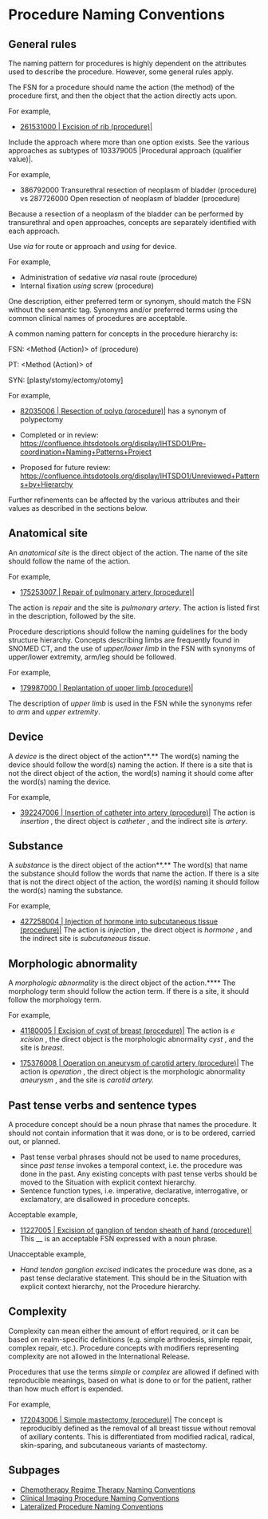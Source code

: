 # Procedure Naming Conventions

## General rules

The naming pattern for procedures is highly dependent on the attributes used to describe the procedure. However, some general rules apply.

The FSN for a procedure should name the action (the method) of the procedure first, and then the object that the action directly acts upon. 

For example,

  * [ 261531000 | Excision of rib (procedure)|](http://snomed.info/id/261531000 "261531000 | Excision of rib \(procedure\) |")

Include the approach where more than one option exists. See the various approaches as subtypes of 103379005 |Procedural approach (qualifier value)|. 

For example,

  * 386792000 Transurethral resection of neoplasm of bladder (procedure) vs 287726000 Open resection of neoplasm of bladder (procedure)

Because a resection of a neoplasm of the bladder can be performed by transurethral and open approaches, concepts are separately identified with each approach.

Use _via_ for route or approach and _using_ for device. 

For example,

  * Administration of sedative _via_ nasal route (procedure)
  * Internal fixation _using_ screw (procedure)

One description, either preferred term or synonym, should match the FSN without the semantic tag. Synonyms and/or preferred terms using the common clinical names of procedures are acceptable. 

A common naming pattern for concepts in the procedure hierarchy is:

FSN: <Method (Action)> of <Anatomical or acquired body structure> (procedure)

PT: <Method (Action)> of <Anatomical or acquired body structure>

SYN: [plasty/stomy/ectomy/otomy] 

For example,

  * [ 82035006 | Resection of polyp (procedure)|](http://snomed.info/id/82035006 "82035006 | Resection of polyp \(procedure\) |") has a synonym of polypectomy

  

  * Completed or in review: <https://confluence.ihtsdotools.org/display/IHTSDO1/Pre-coordination+Naming+Patterns+Project>
  * Proposed for future review: <https://confluence.ihtsdotools.org/display/IHTSDO1/Unreviewed+Patterns+by+Hierarchy>

  

Further refinements can be affected by the various attributes and their values as described in the sections below. 

## Anatomical site

An _anatomical site_ is the direct object of the action. The name of the site should follow the name of the action.

For example,

* [ 175253007 | Repair of pulmonary artery (procedure)|](http://snomed.info/id/175253007 "175253007 | Repair of pulmonary artery \(procedure\) |")

The action is  _repair_ and the site is _pulmonary artery_. The action is listed first in the description, followed by the site.

Procedure descriptions should follow the naming guidelines for the body structure hierarchy. Concepts describing limbs are frequently found in SNOMED CT, and the use of  _upper/lower_  _limb_ in the FSN with synonyms of upper/lower extremity, arm/leg should be followed.

For example,

  * [ 179987000 | Replantation of upper limb (procedure)|](http://snomed.info/id/179987000 "179987000 | Replantation of upper limb \(procedure\) |")

The description of _upper limb_ is used in the FSN while the synonyms refer to _arm_ and _upper extremity_. 

## Device

A _device_ is the direct object of the action**.** The word(s) naming the device should follow the word(s) naming the action. If there is a site that is not the direct object of the action, the word(s) naming it should come after the word(s) naming the device.

For example, 

* [ 392247006 | Insertion of catheter into artery (procedure)|](http://snomed.info/id/392247006 "392247006 | Insertion of catheter into artery \(procedure\) |") The action is _insertion_ , the direct object is _catheter_ , and the indirect site is _artery_.

## Substance

A _substance_ is the direct object of the action**.** The word(s) that name the substance should follow the words that name the action. If there is a site that is not the direct object of the action, the word(s) naming it should follow the word(s) naming the substance.

For example,

* [ 427258004 | Injection of hormone into subcutaneous tissue (procedure)|](http://snomed.info/id/427258004 "427258004 | Injection of hormone into subcutaneous tissue \(procedure\) |") The action is _injection_ , the direct object is _hormone_ , and the indirect site is  _subcutaneous tissue_.

## Morphologic abnormality

A _morphologic abnormality_ is the direct object of the action.**** The morphology term should follow the action term. If there is a site, it should follow the morphology term.

For example,

* [ 41180005 | Excision of cyst of breast (procedure)|](http://snomed.info/id/41180005 "41180005 | Excision of cyst of breast \(procedure\) |") The action is _e_ _xcision_ , the direct object is the morphologic abnormality  _cyst_ , and the site is  _breast_.

* [ 175376008 | Operation on aneurysm of carotid artery (procedure)|](http://snomed.info/id/175376008 "175376008 | Operation on aneurysm of carotid artery \(procedure\) |") The action is _operation_ , the direct object is the morphologic abnormality _aneurysm_ , and the site is _carotid artery._

##  Past tense verbs and sentence types

A procedure concept should be a noun phrase that names the procedure. It should not contain information that it was done, or is to be ordered, carried out, or planned.

  * Past tense verbal phrases should not be used to name procedures, since _past tense_ invokes a temporal context, i.e. the procedure was done in the past. Any existing concepts with past tense verbs should be moved to the Situation with explicit context hierarchy.
  * Sentence function types, i.e. imperative, declarative, interrogative, or exclamatory, are disallowed in procedure concepts. 

Acceptable example, 

* [ 11227005 | Excision of ganglion of tendon sheath of hand (procedure)|](http://snomed.info/id/11227005 "11227005 | Excision of ganglion of tendon sheath of hand \(procedure\) |") This __ is an acceptable FSN expressed with a noun phrase.

Unacceptable example, 

*  _Hand tendon ganglion excised_ indicates the procedure was done, as a past tense declarative statement. This should be in the Situation with explicit context hierarchy, not the Procedure hierarchy.

## Complexity

Complexity can mean either the amount of effort required, or it can be based on realm-specific definitions (e.g. simple arthrodesis, simple repair, complex repair, etc.). Procedure concepts with modifiers representing complexity are not allowed in the International Release.

Procedures that use the terms  _simple_ or _complex_ are allowed if defined with reproducible meanings, based on what is done to or for the patient, rather than how much effort is expended.

For example,

* [ 172043006 | Simple mastectomy (procedure)|](http://snomed.info/id/172043006 "172043006 | Simple mastectomy \(procedure\) |") The concept is reproducibly defined as the removal of all breast tissue without removal of axillary contents. This is differentiated from modified radical, radical, skin-sparing, and subcutaneous variants of mastectomy.

## Subpages

- [Chemotherapy Regime Therapy Naming Conventions](chemotherapy-regime-therapy-naming-conventions.md)
- [Clinical Imaging Procedure Naming Conventions](clinical-imaging-procedure-naming-conventions/index.md)
- [Lateralized Procedure Naming Conventions](lateralized-procedure-naming-conventions.md)

